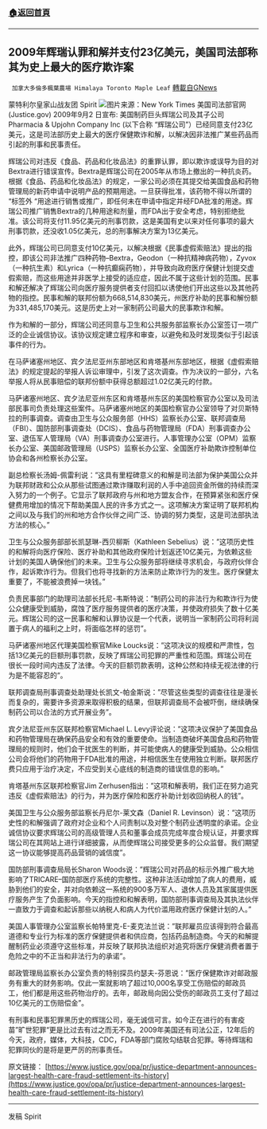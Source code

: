 ###  [:house:返回首頁](https://github.com/ourhimalayas/txt)
---


## 2009年辉瑞认罪和解并支付23亿美元，美国司法部称其为史上最大的医疗欺诈案
` 加拿大多倫多楓葉農場 Himalaya Toronto Maple Leaf` [轉載自GNews](https://gnews.org/zh-hans/1596601/)

蒙特利尔皇家山战友团 Spirit
![](https://assets.gnews.org/wp-content/uploads/2021/10/03health01-650.jpg)图片来源：New York Times
美国司法部官网 (Justice.gov) 2009年9月2 日宣布: 美国制药巨头辉瑞公司及其子公司Pharmacia & Upjohn Company Inc (以下合称 “辉瑞公司”）已经同意支付23亿美元，这是司法部历史上最大的医疗保健欺诈和解，以解决因非法推广某些药品而引起的刑事和民事责任。

辉瑞公司对违反《食品、药品和化妆品法》的重罪认罪，即以欺诈或误导为目的对Bextra进行错误宣传。Bextra是辉瑞公司在2005年从市场上撤出的一种抗炎药。根据《食品、药品和化妆品法》的规定，一家公司必须在其提交给美国食品和药物管理局的新药申请中说明产品的预期用途。一旦获得批准，该药物不得以所谓的 “标签外 “用途进行销售或推广，即任何未在申请中指定并经FDA批准的用途。辉瑞公司推广销售Bextra的几种用途和剂量，而FDA出于安全考虑，特别拒绝批准。该公司将支付11.95亿美元的刑事罚款，这是美国有史以来对任何事项的最大刑事罚款，还没收1.05亿美元，总的刑事解决方案为13亿美元。

此外，辉瑞公司已同意支付10亿美元，以解决根据《民事虚假索赔法》提出的指控，即该公司非法推广四种药物–Bextra，Geodon（一种抗精神病药物），Zyvox（一种抗生素）和Lyrica（一种抗癫痫药物），并导致向政府医疗保健计划提交虚假索赔，而这些用途并非医学上接受的适应症，因此不属于这些计划的范围。民事和解还解决了辉瑞公司向医疗服务提供者支付回扣以诱使他们开出这些以及其他药物的指控。民事和解的联邦份额为668,514,830美元，州医疗补助的民事和解份额为331,485,170美元。这是历史上对一家制药公司最大的民事欺诈和解。

作为和解的一部分，辉瑞公司还同意与卫生和公共服务部监察长办公室签订一项广泛的企业诚信协议。该协议规定建立程序和审查，以避免和及时发现类似于引起该事件的行为。

在马萨诸塞州地区、宾夕法尼亚州东部地区和肯塔基州东部地区，根据《虚假索赔法》的规定提起的举报人诉讼审理中，引发了这次调查。作为决议的一部分，六名举报人将从民事赔偿的联邦份额中获得总额超过1.02亿美元的付款。

马萨诸塞州地区、宾夕法尼亚州东区和肯塔基州东区的美国检察官办公室以及司法部民事司负责处理这些案件。马萨诸塞州地区的美国检察官办公室领导了对贝斯特拉的刑事调查。调查由卫生与公众服务部（HHS）监察长办公室、联邦调查局（FBI）、国防部刑事调查处（DCIS）、食品与药物管理局（FDA）刑事调查办公室、退伍军人管理局（VA）刑事调查办公室进行。人事管理办公室（OPM）监察长办公室、美国邮政管理局（USPS）监察长办公室、全国医疗补助欺诈控制单位协会和各州检察长办公室。

副总检察长汤姆-佩雷利说：”这具有里程碑意义的和解是司法部为保护美国公众并为联邦财政和公众从那些试图通过欺诈赚取利润的人手中追回资金所做的持续而深入努力的一个例子。它显示了联邦政府与州和地方盟友合作，在预算紧张和医疗保健费用增加的情况下帮助美国人民的许多方式之一。这项解决方案证明了联邦机构之间以及与我们的州和地方合作伙伴之间广泛、协调的努力类型，这是司法部执法方法的核心。”

卫生与公众服务部部长凯瑟琳-西贝柳斯（Kathleen Sebelius）说：”这项历史性的和解将向医疗保险、医疗补助和其他政府保险计划返还10亿美元，为依赖这些计划的美国人确保他们的未来。卫生与公众服务部将继续寻求机会，与政府伙伴合作，起诉欺诈行为。但我们也将寻找新的方法来防止欺诈行为的发生。医疗保健太重要了，不能被浪费掉一块钱。”

负责民事部门的助理司法部长托尼-韦斯特说：”制药公司的非法行为和欺诈行为使公众健康受到威胁，腐蚀了医疗服务提供者的医疗决策，并使政府损失了数十亿美元。辉瑞公司的这一民事和解和认罪协议是一个代表，说明当一家制药公司将利润置于病人的福利之上时，将面临怎样的惩罚”。

马萨诸塞州地区代理美国检察官Mike Loucks说：”这项决议的规模和严肃性，包括13亿美元的巨额刑事罚款，反映了辉瑞公司犯罪的严重性和范围。辉瑞公司在很长一段时间内违反了法律。今天的巨额罚款表明，这种公然和持续无视法律的行为是不能容忍的“。

联邦调查局刑事调查处助理处长凯文-帕金斯说：”尽管这些类型的调查往往是漫长而复杂的，需要许多资源来取得积极的结果，但联邦调查局不会被吓倒，继续确保制药公司以合法的方式开展业务”。

宾夕法尼亚州东区联邦检察官Michael L. Levy评论说：”这项决议保护了美国食品和药物管理局在确保药品安全和有效的重要使命。当制造商破坏美国食品和药物管理局的规则时，他们会干扰医生的判断，并可能使病人的健康受到威胁。公众相信公司会将他们的药物用于FDA批准的用途，并相信医生在使用独立判断。联邦医疗费只应用于治疗决定，不应受到关心底线的制造商的错误信息的影响。”

肯塔基州东区联邦检察官Jim Zerhusen指出：”这项和解表明，我们正在努力追究违反《虚假索赔法》的行为，并为医疗保险和医疗补助计划收回纳税人的钱”。

美国卫生与公众服务部监察长丹尼尔-莱文森（Daniel R. Levinson）说：”这项历史性的和解强调了政府对企业和个人问责制以及对整个制药业透明度的承诺。企业诚信协议要求辉瑞公司的高级管理人员和董事会成员完成年度合规认证，并要求辉瑞公司在其网站上进行详细披露，从而使辉瑞公司接受更多的公众监督。我们期望这一协议能够提高药品营销的诚信度”。

国防部刑事调查局局长Sharon Woods说：”辉瑞公司对药品的标示外推广极大地影响了TRICARE–国防部医疗系统的完整性。这种非法活动增加了病人的费用，威胁到他们的安全，并对向依赖这一系统的900多万军人、退休人员及其家属提供医疗服务产生了负面影响。今天的指控和和解表明，国防部刑事调查局及其执法伙伴一直致力于调查和起诉那些以纳税人和病人为代价滥用政府医疗保健计划的人。”

美国人事管理办公室监察长帕特里克-E-麦克法兰说：”联邦雇员应该得到符合最高道德和专业行为标准的医疗保健提供者和供应商，包括药品制造商。今天的和解提醒制药业必须遵守这些标准，并反映了联邦执法组织对追究将医疗保健消费者置于危险之中的不正当和非法行为的承诺”。

邮政管理局监察长办公室负责的特别探员约瑟夫-芬恩说：”医疗保健欺诈对邮政服务有重大的财务影响。仅此一案就影响了超过10,000名享受工伤赔偿的邮政员工，他们都是用这些药物治疗的。去年，邮政局向因公受伤的邮政员工支付了超过10亿美元的工伤赔偿金”。

有刑事和民事犯罪黑历史的辉瑞公司，毫无诚信可言。如今正在进行的有害疫苗”旷世犯罪“更是比过去有过之而无不及。2009年美国还有司法公正，12年后的今天，政府，媒体，大科技，CDC，FDA等部门腐败勾结联合犯罪。等待辉瑞和犯罪同伙的是将是更严厉的刑事责任。

原文链接：
[https://www.justice.gov/opa/pr/justice-department-announces-largest-health-care-fraud-settlement-its-history](https://www.justice.gov/opa/pr/justice-department-announces-largest-health-care-fraud-settlement-its-history)

* * *

发稿 Spirit
